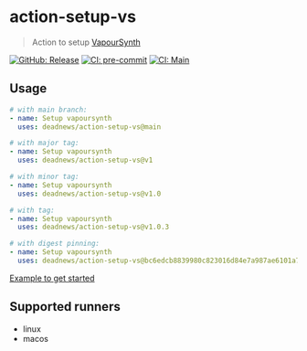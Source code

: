 # action-setup-vs

> Action to setup [VapourSynth](https://github.com/vapoursynth/vapoursynth)

[![GitHub: Release](https://img.shields.io/github/v/release/deadnews/action-setup-vs?logo=github&logoColor=white)](https://github.com/deadnews/action-setup-vs/releases/latest)
[![CI: pre-commit](https://results.pre-commit.ci/badge/github/DeadNews/action-setup-vs/main.svg)](https://results.pre-commit.ci/latest/github/deadnews/action-setup-vs/main)
[![CI: Main](https://img.shields.io/github/actions/workflow/status/deadnews/action-setup-vs/main.yml?branch=main&logo=github&logoColor=white&label=main)](https://github.com/deadnews/action-setup-vs/actions/workflows/main.yml)

## Usage

```yaml
# with main branch:
- name: Setup vapoursynth
  uses: deadnews/action-setup-vs@main

# with major tag:
- name: Setup vapoursynth
  uses: deadnews/action-setup-vs@v1

# with minor tag:
- name: Setup vapoursynth
  uses: deadnews/action-setup-vs@v1.0

# with tag:
- name: Setup vapoursynth
  uses: deadnews/action-setup-vs@v1.0.3

# with digest pinning:
- name: Setup vapoursynth
  uses: deadnews/action-setup-vs@bc6edcb8839980c823016d84e7a987ae6101a773 # v1.0.3
```

[Example to get started](https://github.com/DeadNews/action-setup-vs/blob/main/.github/workflows/main.yml)

## Supported runners

- linux
- macos
